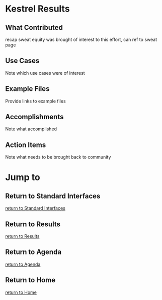 # Kestrel Results

## What Contributed
recap sweat equity was brought of interest to this effort,
can ref to sweat page

## Use Cases
Note which use cases were of interest

## Example Files
Provide links to example files

## Accomplishments
Note what accomplished

## Action Items
Note what needs to be brought back to community


# Jump to
## Return to Standard Interfaces
[return to Standard Interfaces](../../StandardInterface)

## Return to Results
[return to Results](../../../Results)

## Return to Agenda
[return to Agenda](../../../Agenda)

## Return to Home
[return to Home](../../../index.md)
